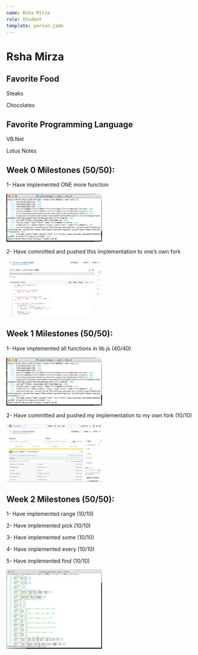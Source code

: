 ```yaml
---
name: Rsha Mirza
role: Student
template: person.jade
---
```


Rsha Mirza
==========

## Favorite Food

Steaks

Chocolates


## Favorite Programming Language

VB.Net

Lotus Notes


## Week 0 Milestones (50/50):

1- Have implemented ONE more function

<img src="1.jpg" height="50%" width="50%">

2- Have committed and pushed this implementation to one’s own fork

<img src="2.jpg" height="50%" width="50%">


## Week 1 Milestones (50/50):

1- Have implemented all functions in lib.js (40/40)

<img src="1.jpg" height="50%" width="50%">

2- Have committed and pushed my implementation to my own fork (10/10)

<img src="4.jpg" height="50%" width="50%">


## Week 2 Milestones (50/50):

1- Have implemented range (10/10)

2- Have implemented pick (10/10)

3- Have implemented some (10/10)

4- Have implemented every (10/10)

5- Have implemented find (10/10)

<img src="5.jpg" height="50%" width="50%">


